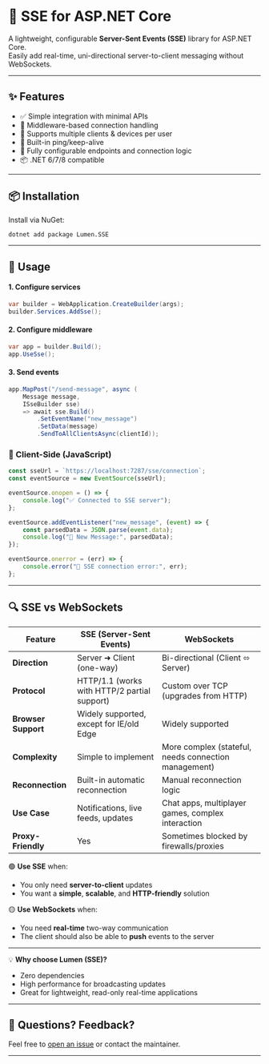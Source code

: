 # 🔌 SSE for ASP.NET Core

A lightweight, configurable **Server-Sent Events (SSE)** library for ASP.NET Core.  
Easily add real-time, uni-directional server-to-client messaging without WebSockets.

---

## ✨ Features

- ✅ Simple integration with minimal APIs
- 🧩 Middleware-based connection handling
- 🧠 Supports multiple clients & devices per user
- 🔄 Built-in ping/keep-alive
- 🔧 Fully configurable endpoints and connection logic
- 📦 .NET 6/7/8 compatible

---

## 📦 Installation

Install via NuGet:

```bash
dotnet add package Lumen.SSE
```

---

## 🚀 Usage

#### 1. Configure services

```csharp
var builder = WebApplication.CreateBuilder(args);
builder.Services.AddSse();
```

#### 2. Configure middleware

```csharp
var app = builder.Build();
app.UseSse();
```

#### 3. Send events

```csharp
app.MapPost("/send-message", async (
    Message message,
    ISseBuilder sse)
    => await sse.Build()
        .SetEventName("new_message")
        .SetData(message)
        .SendToAllClientsAsync(clientId));
```

### 📡 Client-Side (JavaScript)

```js
const sseUrl = `https://localhost:7287/sse/connection`;
const eventSource = new EventSource(sseUrl);

eventSource.onopen = () => {
    console.log("✅ Connected to SSE server");
};

eventSource.addEventListener("new_message", (event) => {
    const parsedData = JSON.parse(event.data);
    console.log("📨 New Message:", parsedData);
});

eventSource.onerror = (err) => {
    console.error("🚨 SSE connection error:", err);
};
```

---

## 🔍 SSE vs WebSockets

| Feature              | **SSE (Server-Sent Events)**                           | **WebSockets**                                      |
|---------------------|---------------------------------------------------------|-----------------------------------------------------|
| **Direction**        | Server ➜ Client (one-way)                              | Bi-directional (Client ⬄ Server)                    |
| **Protocol**         | HTTP/1.1 (works with HTTP/2 partial support)           | Custom over TCP (upgrades from HTTP)                |
| **Browser Support**  | Widely supported, except for IE/old Edge               | Widely supported                                    |
| **Complexity**       | Simple to implement                                     | More complex (stateful, needs connection management)|
| **Reconnection**     | Built-in automatic reconnection                        | Manual reconnection logic                           |
| **Use Case**         | Notifications, live feeds, updates                     | Chat apps, multiplayer games, complex interaction   |
| **Proxy-Friendly**   | Yes                                                    | Sometimes blocked by firewalls/proxies              |

🟢 **Use SSE** when:
- You only need **server-to-client** updates
- You want a **simple**, **scalable**, and **HTTP-friendly** solution

🟡 **Use WebSockets** when:
- You need **real-time** two-way communication
- The client should also be able to **push** events to the server

---

💡 **Why choose Lumen (SSE)?**
- Zero dependencies
- High performance for broadcasting updates
- Great for lightweight, read-only real-time applications

---

## 💬 Questions? Feedback?

Feel free to [open an issue](https://github.com/your-repo/issues) or contact the maintainer.

---
